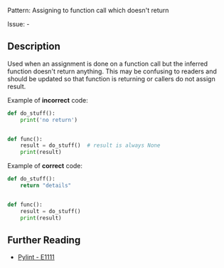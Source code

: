 Pattern: Assigning to function call which doesn't return

Issue: -

## Description

Used when an assignment is done on a function call but the inferred function doesn't return anything. This may be confusing to readers and should be updated so that function is returning or callers do not assign result.


Example of **incorrect** code:

```python
def do_stuff():
    print('no return')


def func():
    result = do_stuff()  # result is always None
    print(result)
```

Example of **correct** code:

```python
def do_stuff():
    return "details"


def func():
    result = do_stuff()
    print(result)
```

## Further Reading

* [Pylint - E1111](http://pylint-messages.wikidot.com/messages:e1111)
